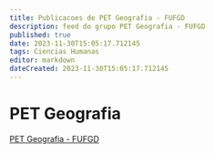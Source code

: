 ```yaml
---
title: Publicacoes de PET Geografia - FUFGD 
description: feed do grupo PET Geografia - FUFGD
published: true
date: 2023-11-30T15:05:17.712145
tags: Ciencias Humanas
editor: markdown
dateCreated: 2023-11-30T15:05:17.712145
---
```


# PET Geografia
[PET Geografia - FUFGD](/grupo/70PETGeografiaFUFGD)
